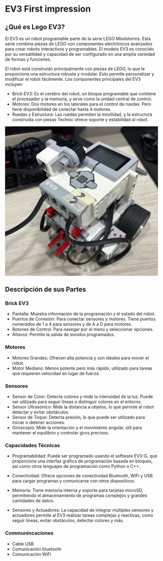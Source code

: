 # EV3 First impression

<!--
TODO:
Presentación de los Robots: Descripción detallada de los robots EV3incluyendo sus carac-
terísticas físicas y capacidades
-->

## ¿Qué es Lego EV3?

El EV3 es un robot programable parte de la serie LEGO Mindstorms. Esta serie combina piezas de LEGO con componentes electrónicos avanzados para crear robots interactivos y programables. El modelo EV3 es conocido por su versatilidad y capacidad de ser configurado en una amplia variedad de formas y funciones.


El robot está construido principalmente con piezas de LEGO, lo que le proporciona una estructura robusta y modular. Esto permite personalizar y modificar el robot fácilmente. Los componentes principales del EV3 incluyen:

* Brick EV3: Es el cerebro del robot, un bloque programable que contiene el procesador y la memoria, y sirve como la unidad central de control.
* Motores: Dos motores en los laterales para el control de ruedas. Pero tiene disponibilidad de conectar hasta 4 motores.
* Ruedas y Estructura: Las ruedas permiten la movilidad, y la estructura construida con piezas Technic ofrece soporte y estabilidad al robot.

![alt text](figures/ev3.jpeg)

## Descripción de sus Partes

### Brick EV3

* Pantalla: Muestra información de la programación y el estado del robot.
* Puertos de Conexión: Para conectar sensores y motores. Tiene puertos numerados de 1 a 4 para sensores y de A a D para motores.
* Botones de Control: Para navegar por el menú y seleccionar opciones.
* Altavoz: Permite la salida de sonidos programados.

### Motores

* Motores Grandes: Ofrecen alta potencia y son ideales para mover el robot.
* Motor Mediano: Menos potente pero más rápido, utilizado para tareas que requieren velocidad en lugar de fuerza.


### Sensores

* Sensor de Color: Detecta colores y mide la intensidad de la luz. Puede ser utilizado para seguir líneas o distinguir colores en el entorno.
* Sensor Ultrasónico: Mide la distancia a objetos, lo que permite al robot detectar y evitar obstáculos.
* Sensor de Toque: Detecta presión, lo que puede ser utilizado para iniciar o detener acciones.
* Giroscopio: Mide la orientación y el movimiento angular, útil para mantener el equilibrio y controlar giros precisos.

### Capacidades Técnicas

* Programabilidad: Puede ser programado usando el software EV3-G, que proporciona una interfaz gráfica de programación basada en bloques, así como otros lenguajes de programación como Python o C++.

* Conectividad: Ofrece opciones de conectividad Bluetooth, WiFi y USB para cargar programas y comunicarse con otros dispositivos.
  
* Memoria: Tiene memoria interna y soporte para tarjetas microSD, permitiendo el almacenamiento de programas complejos y grandes cantidades de datos.

* Sensores y Actuadores: La capacidad de integrar múltiples sensores y actuadores permite al EV3 realizar tareas complejas y reactivas, como seguir líneas, evitar obstáculos, detectar colores y más.


### Communincaciones 
- Cable USB 
- Comunicación bluetooth 
- Comunicación WiFi

